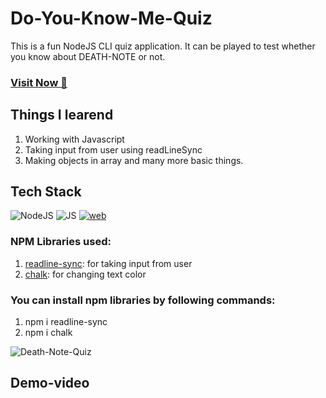 # Do-You-Know-Me-Quiz
This is a fun NodeJS CLI quiz application. It can be played to test whether you know about DEATH-NOTE or not.


### <a href="https://replit.com/@NeeleshSingh3/Death-Note-Quiz-NodeJs-CLI-Quiz-App?embed=1&output=1" target="_blank">**Visit Now 🚀**</a>

## Things I learend
1. Working with Javascript
2. Taking input from user using readLineSync
3. Making objects in array and many more basic things.


## Tech Stack
![NodeJS](https://img.shields.io/badge/Node.js%20-%339933.svg?&style=for-the-badge&logo=Node.js&logoColor=white)
![JS](https://img.shields.io/badge/JavaScript-323330?style=for-the-badge&logo=javascript&logoColor=F7DF1E)
[![web](https://img.shields.io/badge/Replit-667881?style=for-the-badge&logo=Replit&logoColor=white)](https://replit.com/@NeeleshSingh3/Death-Note-Quiz-NodeJs-CLI-Quiz-App?embed=1&output=1)

### NPM Libraries used:
1. [readline-sync](https://www.npmjs.com/package/readline-sync): for taking input from user
2. [chalk](https://www.npmjs.com/package/chalk): for changing text color

### You can install npm libraries by following commands:
1. npm i readline-sync
2. npm i chalk 

![Death-Note-Quiz](https://user-images.githubusercontent.com/32032008/131322149-6c534a2f-63f1-406b-bd0e-e3e35d47715a.jpg)


## Demo-video
